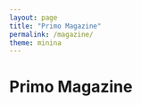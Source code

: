 ```yaml
---
layout: page
title: "Primo Magazine"
permalink: /magazine/
theme: minina
---
```


# Primo Magazine


